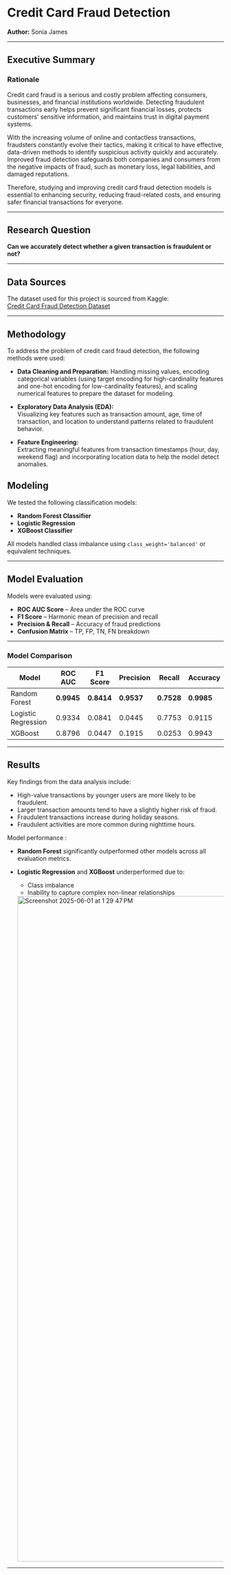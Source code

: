 # Credit Card Fraud Detection

**Author:** Sonia James

---

## Executive Summary

### Rationale

Credit card fraud is a serious and costly problem affecting consumers, businesses, and financial institutions worldwide. Detecting fraudulent transactions early helps prevent significant financial losses, protects customers’ sensitive information, and maintains trust in digital payment systems.

With the increasing volume of online and contactless transactions, fraudsters constantly evolve their tactics, making it critical to have effective, data-driven methods to identify suspicious activity quickly and accurately. Improved fraud detection safeguards both companies and consumers from the negative impacts of fraud, such as monetary loss, legal liabilities, and damaged reputations.

Therefore, studying and improving credit card fraud detection models is essential to enhancing security, reducing fraud-related costs, and ensuring safer financial transactions for everyone.

---

## Research Question

**Can we accurately detect whether a given transaction is fraudulent or not?**

---

## Data Sources

The dataset used for this project is sourced from Kaggle:  
[Credit Card Fraud Detection Dataset](https://www.kaggle.com/datasets/dntai1983/fraud-data/data)

---

## Methodology

To address the problem of credit card fraud detection, the following methods were used:

- **Data Cleaning and Preparation:**
  Handling missing values, encoding categorical variables (using target encoding for high-cardinality features and one-hot encoding for low-cardinality features), and scaling numerical features to prepare the dataset for modeling.

- **Exploratory Data Analysis (EDA):**  
  Visualizing key features such as transaction amount, age, time of transaction, and location to understand patterns related to fraudulent behavior.

- **Feature Engineering:**  
  Extracting meaningful features from transaction timestamps (hour, day, weekend flag) and incorporating location data to help the model detect anomalies.

## Modeling

We tested the following classification models:

- **Random Forest Classifier**
- **Logistic Regression**
- **XGBoost Classifier**

All models handled class imbalance using `class_weight='balanced'` or equivalent techniques.

---

## Model Evaluation

Models were evaluated using:

- **ROC AUC Score** – Area under the ROC curve  
- **F1 Score** – Harmonic mean of precision and recall  
- **Precision & Recall** – Accuracy of fraud predictions  
- **Confusion Matrix** – TP, FP, TN, FN breakdown

---

###  Model Comparison

| Model                | ROC AUC | F1 Score | Precision | Recall | Accuracy |
|----------------------|---------|----------|-----------|--------|----------|
|   Random Forest      | **0.9945** | **0.8414** | **0.9537** | **0.7528** | **0.9985** |
|   Logistic Regression| 0.9334  | 0.0841   | 0.0445    | 0.7753 | 0.9115   |
|   XGBoost            | 0.8796  | 0.0447   | 0.1915    | 0.0253 | 0.9943   |


---

## Results

Key findings from the data analysis include:

- High-value transactions by younger users are more likely to be fraudulent.
- Larger transaction amounts tend to have a slightly higher risk of fraud.
- Fraudulent transactions increase during holiday seasons.
- Fraudulent activities are more common during nighttime hours.

Model performance :

- **Random Forest** significantly outperformed other models across all evaluation metrics.
- **Logistic Regression** and **XGBoost** underperformed due to:
  - Class imbalance
  - Inability to capture complex non-linear relationships
    
  <img width="1544" alt="Screenshot 2025-06-01 at 1 29 47 PM" src="https://github.com/user-attachments/assets/ecaacc37-a195-408b-9f63-53640d2ff767" />


---  
